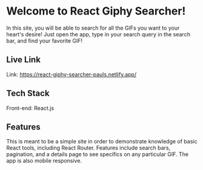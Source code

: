 # Welcome to React Giphy Searcher!

In this site, you will be able to search for all the GIFs you want to your heart's desire! Just open the app, type in your search query in the search bar, and find your favorite GIF!

## Live Link

Link: https://react-giphy-searcher-pauls.netlify.app/

## Tech Stack
Front-end: React.js

## Features
This is meant to be a simple site in order to demonstrate knowledge of basic React tools, including React Router. Features include search bars, pagination, and a details page to see specifics on any particular GIF. The app is also mobile responsive. 

